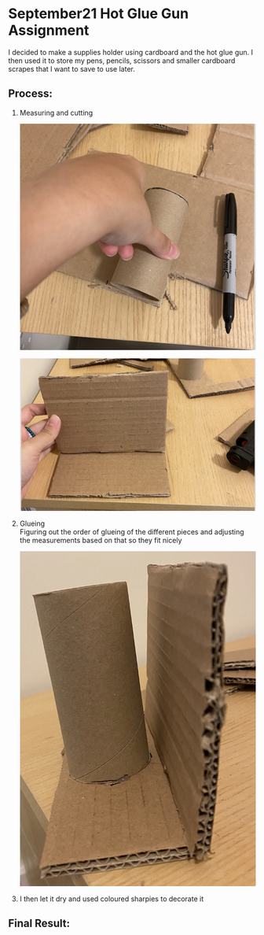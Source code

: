 # September21 Hot Glue Gun Assignment 
<p> 
  I decided to make a supplies holder using cardboard and the hot glue gun. I then used it to store my pens, pencils, scissors and smaller cardboard scrapes that I want to save to use later. 
  </p>
  
## Process:

<ol>
  <li>Measuring and cutting </br>
  
  ![](https://github.com/LiyanIbrahim/performingRobots/blob/master/September21/media/1.png) 
  
  ![](https://github.com/LiyanIbrahim/performingRobots/blob/master/September21/2.jpeg) 
  </li>
  <li>Glueing </br>
  Figuring out the order of glueing of the different pieces and adjusting the measurements based on that so they fit nicely </br>
  
  ![](https://github.com/LiyanIbrahim/performingRobots/blob/master/September21/media/3.png)
  </li>
  <li>I then let it dry and used coloured sharpies to decorate it </li>
  </ol>

## Final Result: 



 
  

